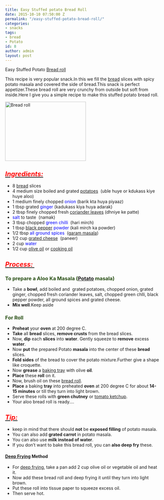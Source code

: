 ```yaml
---
title: Easy Stuffed potato Bread Roll
date: 2015-10-10 07:50:00 Z
permalink: "/easy-stuffed-potato-bread-roll/"
categories:
- snacks
tags:
- bread
- Potato
id: 8
author: admin
layout: post
---
```


Easy Stuffed Potato [Bread roll](http://en.wikipedia.org/wiki/Bread_roll "Bread roll")

This recipe is very popular snack.In this we fill the [bread](http://en.wikipedia.org/wiki/Bread "Bread") slices with spicy potato masala and covered the side of bread.This snack is perfect appetizer.These bread roll are very crunchy from outside but soft from inside.Here I give you a simple recipe to make this stuffed potato bread roll.

<a href="{{site.url}}/wp-content/uploads/2017/03/Bread-roll.jpg"><img class="aligncenter size-medium wp-image-27" src="{{site.url}}/wp-content/uploads/2017/03/Bread-roll.jpg" alt="Bread roll" width="262" height="192" /></a>

## _<u><span style="color: red;">Ingredients:</span></u>_

*   8 [bread](http://en.wikipedia.org/wiki/Bread "Bread") slices
*   4 medium size boiled and grated [potatoes](http://en.wikipedia.org/wiki/Potato "Potato")  (uble huye or kdukass kiye huye aloo)
*   1 medium finely chopped <span style="color: blue;">onion</span> (barik kta huya piyaaz)
*   1 tbsp grated <span style="color: blue;">ginger</span> (kadukass kiya huya adarak)
*   2 tbsp finely chopped fresh [coriander leaves](http://en.wikipedia.org/wiki/Coriander "Coriander") (dhniye ke patte)
*   <span style="color: blue;">salt</span> to taste  (namak)
*   3 tbsp chopped <span style="color: blue;">green chilli</span>  (hari mirch)
*   1 tbsp [black pepper](http://en.wikipedia.org/wiki/Black_pepper "Black pepper") <span style="color: blue;">powder</span> (kali mirch ka powder)
*   1/2 tbsp <span style="color: blue;">all ground spices</span>  ([garam masala](http://en.wikipedia.org/wiki/Garam_masala "Garam masala"))
*   1/2 cup [grated cheese](http://en.wikipedia.org/wiki/Grated_cheese "Grated cheese")  (paneer)
*   2 cup <span style="color: blue;">water</span>
*   1/2 cup [olive oil](http://en.wikipedia.org/wiki/Olive_oil "Olive oil") or [cooking oil](http://en.wikipedia.org/wiki/Cooking_oil "Cooking oil")

## _<u><span style="color: red;">Process: </span></u>_

### <span style="color: #274e13;">To prepare a Aloo Ka Masala ([Potato](http://en.wikipedia.org/wiki/Potato "Potato") masala)</span>

*   Take a **bowl**, add boiled and  grated potatoes, chopped onion, grated ginger, chopped fresh coriander leaves, salt, chopped green chlli, black pepper powder, all ground spices and grated cheese.
*   **Mix well**.Keep aside

### <span style="color: #274e13;">For Roll</span>

*   **Preheat** your **oven** at 200 degree C.
*   **Take** all **bread** slices, **remove crusts** from the bread slices.
*   Now, **dip** each **slices** into **water**. Gently squeeze to **remove** excess **water**.
*   Now **put** the prepared Potato **masala** into the center of these **bread** slices.
*   **Fold sides** of the bread to cover the potato mixture.Further give a shape like croquette.
*   Now **grease** a [baking tray](http://en.wikipedia.org/wiki/Sheet_pan "Sheet pan") with olive **oil**.
*   **Place** these **roll** on it.
*   Now, brush oil on these [bread roll](http://en.wikipedia.org/wiki/Bread_roll "Bread roll").
*   **Place** a baking **tray** into preheated **oven** at 200 degree C for about **14-15 minutes** or till they turn into light brown.
*   Serve these rolls with **green chutney** or [tomato ketchup](http://en.wikipedia.org/wiki/Ketchup "Ketchup").
*   Your aloo bread roll is ready….

## _<u><span style="color: red;">Tip:</span></u>_

*   keep in mind that there should **not** be **exposed filling** of potato masala.
*   You can also add **grated carrot** in potato masala.
*   You can also use **milk instead of water**.
*   If you don’t want to bake this bread roll, you can **also deep fry** these.

#### [Deep Frying](http://en.wikipedia.org/wiki/Deep_frying "Deep frying") Method

*   For [deep frying](http://en.wikipedia.org/wiki/Deep_frying "Deep frying"), take a pan add 2 cup olive oil or vegetable oil and heat it.
*   Now add these bread roll and deep frying it until they turn into light brown.
*   Put these roll into tissue paper to squeeze excess oil.
*   Then serve hot.
